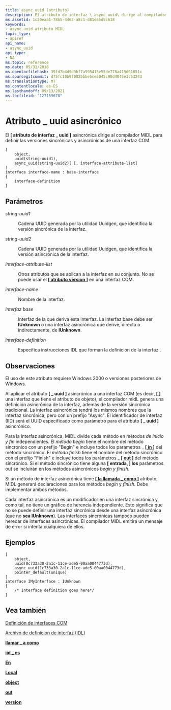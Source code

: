 ```yaml
---
title: async_uuid (atributo)
description: El atributo de interfaz \ async uuid\ dirige al compilador MIDL para definir las versiones sincrónicas y \_ asincrónicas de una interfaz COM.
ms.assetid: 1c20eaa1-78b5-4463-a8c1-d81e55d5c618
keywords:
- async_uuid atributo MIDL
topic_type:
- apiref
api_name:
- async_uuid
api_type:
- NA
ms.topic: reference
ms.date: 05/31/2018
ms.openlocfilehash: 39fd7b4d9d9bf7a595415e55de778a419d91051c
ms.sourcegitcommit: d75fc10b9f0825bbe5ce5045c90d4045e3c53243
ms.translationtype: MT
ms.contentlocale: es-ES
ms.lasthandoff: 09/13/2021
ms.locfileid: "127159678"
---
```

# <a name="async_uuid-attribute"></a>Atributo \_ uuid asincrónico

El **\[ atributo de interfaz \_ uuid \]** asincrónica dirige al compilador MIDL para definir las versiones sincrónicas y asincrónicas de una interfaz COM.

``` syntax
[ 
    object, 
    uuid(string-uuid1), 
    async_uuid(string-uuid2)[ [, interface-attribute-list] 
]
interface interface-name : base-interface
{
    interface-definition
}
```

## <a name="parameters"></a>Parámetros

<dl> <dt>

*string-uuid1* 
</dt> <dd>

Cadena UUID generada por la utilidad Uuidgen, que identifica la versión sincrónica de la interfaz.

</dd> <dt>

*string-uuid2* 
</dt> <dd>

Cadena UUID generada por la utilidad Uuidgen, que identifica la versión asincrónica de la interfaz.

</dd> <dt>

*interface-attribute-list* 
</dt> <dd>

Otros atributos que se aplican a la interfaz en su conjunto. No se puede usar el [**\[ atributo version \]**](version.md) en una interfaz COM.

</dd> <dt>

*interface-name* 
</dt> <dd>

Nombre de la interfaz.

</dd> <dt>

*interfaz base* 
</dt> <dd>

Interfaz de la que deriva esta interfaz. La interfaz base debe ser **IUnknown** o una interfaz asincrónica que derive, directa o indirectamente, de **IUnknown**.

</dd> <dt>

*interface-definition* 
</dt> <dd>

Especifica instrucciones IDL que forman la definición de la interfaz .

</dd> </dl>

## <a name="remarks"></a>Observaciones

El uso de este atributo requiere Windows 2000 o versiones posteriores de Windows.

Al aplicar el atributo **\[ \_ uuid \]** asincrónico a una interfaz COM (es decir, [**\[ \]**](object.md) una interfaz que tiene el atributo de objeto), el compilador midL genera una definición asincrónica de la interfaz, además de la versión sincrónica tradicional. La interfaz asincrónica tendrá los mismos nombres que la interfaz sincrónica, pero con un prefijo "Async". El identificador de interfaz (IID) será el UUID especificado como parámetro para el atributo **\[ \_ uuid \]** asincrónico.

Para la interfaz asincrónica, MIDL divide cada método en métodos *de inicio* *y fin* independientes. El *método begin* tiene el nombre del método sincrónico con un prefijo "Begin" e incluye todos los parámetros \_ [**\[ in \]**](in.md) del método sincrónico. El *método finish* tiene el nombre del método sincrónico con el prefijo "Finish" e incluye todos los parámetros \_ [**\[ out \]**](out-idl.md) del método sincrónico. Si el método sincrónico tiene alguna **\[ entrada, \] los** parámetros out se incluirán en los métodos asincrónicos *begin* *y finish.*

Si un método de interfaz asincrónica tiene [**\[ la llamada \_ como \]**](call-as.md) atributo, MIDL generará declaraciones para los métodos *begin* y *finish.* Debe implementar ambos métodos.

Cada interfaz asincrónica es un modificador en una interfaz sincrónica y, como tal, no tiene un gráfico de herencia independiente. Esto significa que no se puede definir una interfaz sincrónica desde una interfaz asincrónica (que no **sea IUnknown**). Las interfaces sincrónicas tampoco pueden heredar de interfaces asincrónicas. El compilador MIDL emitirá un mensaje de error si intenta cualquiera de ellos.

## <a name="examples"></a>Ejemplos

``` syntax
[
    object, 
    uuid(0c733a30-2a1c-11ce-ade5-00aa0044773d),
    async_uuid(1c733a30-2a1c-11ce-ade5-00aa0044773d),
    pointer_default(unique)
]
interface IMyInterface : IUnknown
{
    /* Interface definition goes here*/
}
```

## <a name="see-also"></a>Vea también

<dl> <dt>

[Definición de interfaces COM](/windows/desktop/com/defining-com-interfaces)
</dt> <dt>

[Archivo de definición de interfaz (IDL)](interface-definition-idl-file.md)
</dt> <dt>

[**llamar \_ a como**](call-as.md)
</dt> <dt>

[**iid \_ es**](iid-is.md)
</dt> <dt>

[**En**](in.md)
</dt> <dt>

[**Local**](local.md)
</dt> <dt>

[**object**](object.md)
</dt> <dt>

[**out**](out-idl.md)
</dt> <dt>

[**version**](version.md)
</dt> </dl>

 

 